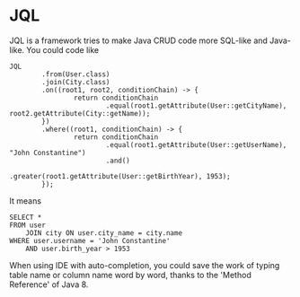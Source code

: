 # JQL

JQL is a framework tries to make Java CRUD code more SQL-like and Java-like. You could code like

```
JQL
        .from(User.class)
        .join(City.class)
        .on((root1, root2, conditionChain) -> {
                return conditionChain
                        .equal(root1.getAttribute(User::getCityName), root2.getAttribute(City::getName));
        })
        .where((root1, conditionChain) -> {
                return conditionChain
                        .equal(root1.getAttribute(User::getUserName), "John Constantine")
                        .and()
                        .greater(root1.getAttribute(User::getBirthYear), 1953);
        });

```
It means

```
SELECT *
FROM user
	JOIN city ON user.city_name = city.name
WHERE user.username = 'John Constantine'
	AND user.birth_year > 1953
```

When using IDE with auto-completion, you could save the work of typing table name or column name word by word, thanks to the 'Method Reference' of Java 8.
